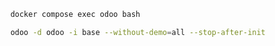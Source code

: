 
```bash
    docker compose exec odoo bash
```

```bash
    odoo -d odoo -i base --without-demo=all --stop-after-init
````
